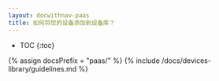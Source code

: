 ```yaml
---
layout: docwithnav-paas
title: 如何将您的设备添加到设备库？
---
```


* TOC
{:toc}

{% assign docsPrefix = "paas/" %}
{% include /docs/devices-library/guidelines.md %}